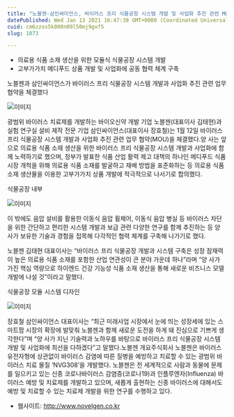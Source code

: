 ```yaml
---
title: "노블젠-삼인싸이언스, 바이러스 프리 식물공장 시스템 개발 및 사업화 추진 관련 MOU 체결"
datePublished: Wed Jan 13 2021 16:47:38 GMT+0000 (Coordinated Universal Time)
cuid: cm6zzos5k000n09l50mj9gxf5
slug: 1073

---
```



- 의료용 식품 소재 생산을 위한 모듈식 식물공장 시스템 개발
- 고부가가치 메디푸드 상품 개발 및 사업화에 공동 협력 체계 구축

노블젠과 삼인싸이언스가 바이러스 프리 식물공장 시스템 개발과 사업화 추진 관련 업무 협약을 체결했다

![이미지](https://cdn.hashnode.com/res/hashnode/image/upload/v1739248556596/303280fb-6192-4b94-9dd0-47cb1f16de0b.jpeg)

광범위 바이러스 치료제를 개발하는 바이오신약 개발 기업 노블젠(대표이사 김태현)과 실험 연구실 설비 제작 전문 기업 삼인싸이언스(대표이사 장효철)는 1월 12일 바이러스 프리 식물공장 시스템 개발과 사업화 추진 관련 업무 협약(MOU)을 체결했다.양 사는 앞으로 의료용 식품 소재 생산을 위한 바이러스 프리 식물공장 시스템 개발과 사업화에 함께 노력하기로 했으며, 정부가 발표한 식품 산업 활력 제고 대책의 하나인 메디푸드 식품 시장 개척을 위해 의료용 식품 소재를 발굴하고 재배 방법을 표준화하는 등 의료용 식품 소재 생산물을 이용한 고부가가치 상품 개발에 적극적으로 나서기로 합의했다.

식물공장 내부

![이미지](https://cdn.hashnode.com/res/hashnode/image/upload/v1739248558562/74223cc6-5a5d-4731-b2df-99fc90549014.jpeg)

이 밖에도 음압 설비를 활용한 이동식 음압 휠체어, 이동식 음압 병실 등 바이러스 차단을 위한 간단하고 편리한 시스템 개발과 보급 관련 다양한 연구를 함께 추진하는 등 양 사가 보유한 기술과 경험을 접목해 다각적인 협력 체계를 구축해 나가기로 했다.

노블젠 김태현 대표이사는 “바이러스 프리 식물공장 개발과 시스템 구축은 성장 잠재력이 높은 의료용 식품 소재를 포함한 산업 연관성이 큰 분야 가운데 하나”라며 “양 사가 가진 핵심 역량으로 하이엔드 건강 기능성 식품 소재 생산을 통해 새로운 비즈니스 모델 개발에 나설 것”이라고 말했다.

식물공장 모듈 시스템 디자인

![이미지](https://cdn.hashnode.com/res/hashnode/image/upload/v1739248561081/1fad5d67-b1a4-47b7-ab28-848fe4ab8410.jpeg)

장효철 삼인싸이언스 대표이사는 “최근 미래사업 시장에서 눈에 띄는 성장세에 있는 스마트팜 시장의 확장에 발맞춰 노블젠과 함께 새로운 도전을 하게 돼 진심으로 기쁘게 생각한다”며 “양 사가 지닌 기술력과 노하우를 바탕으로 바이러스 프리 식물공장 시스템 개발 및 사업화에 최선을 다하겠다”고 말했다.노블젠 개요주식회사 노블젠은 바이러스 유전자형에 상관없이 바이러스 감염에 따른 질병을 예방하고 치료할 수 있는 광범위 바이러스 치료 물질 ‘NVG308’을 개발했다. 노블젠은 전 세계적으로 사람과 동물에 문제를 일으키고 있는 신종 코로나바이러스 감염증(코로나19)과 인플루엔자(Influenza) 바이러스 예방 및 치료제를 개발하고 있으며, 새롭게 출현하는 신종 바이러스에 대해서도 예방 및 치료할 수 있는 치료제 개발을 위한 연구를 수행하고 있다.

- 웹사이트: http://www.novelgen.co.kr